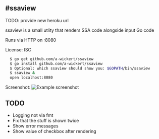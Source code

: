 #ssaview
-------
TODO: provide new heroku url

ssaview is a small utlity that renders SSA code alongside input Go code

Runs via HTTP on :8080

License: ISC

```sh
  $ go get github.com/a-wickert/ssaview
  $ go install github.com/a-wickert/ssaview
  $ Optional: which ssaview should show you: $GOPATH/bin/ssaview
  $ ssaview &
  open localhost:8080
```

Screenshot:
![Example screenshot](https://github.com/tmc/ssaview/raw/master/.screenshot.png)

## TODO

* Logging not via fmt
* Fix that the stuff is shown twice
* Show error messages
* Show value of checkbox after rendering
